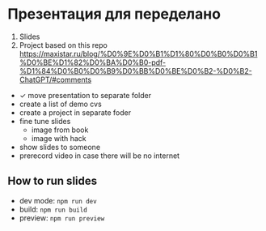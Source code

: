 # Презентация для переделано

1. Slides
2. Project
based on this repo https://maxistar.ru/blog/%D0%9E%D0%B1%D1%80%D0%B0%D0%B1%D0%BE%D1%82%D0%BA%D0%B0-pdf-%D1%84%D0%B0%D0%B9%D0%BB%D0%BE%D0%B2-%D0%B2-ChatGPT/#comments



- ✓ move presentation to separate folder
- create a list of demo cvs
- create a project in separate foder
- fine tune slides
  - image from book
  - image with hack
- show slides to someone
- prerecord video in case there will be no internet


## How to run slides

- dev mode: `npm run dev`
- build: `npm run build`
- preview: `npm run preview`